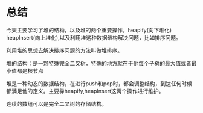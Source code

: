 #  总结
今天主要学习了堆的结构，以及堆的两个重要操作，heapify(向下堆化) heapInsert(向上堆化),以及利用堆这种数据结构解决问题，比如排序问题。

利用堆的思想去解决排序问题的方法叫做堆排序。

堆的结构：是一颗特殊完全二叉树，特殊的地方就在于他每个子树的最大值或者最小值都是根节点

堆是一种动态的数据结构，在进行push和pop时，都会调整结构，到达任何时候都满足他的定义。主要靠heapify,heapInsert这两个操作进行维护。

连续的数组可以是完全二叉树的存储结构。
